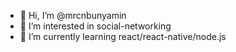 - 👋 Hi, I’m @mrcnbunyamin
- 👀 I’m interested in social-networking
- 🌱 I’m currently learning react/react-native/node.js

<!---
mrcnbunyamin/mrcnbunyamin is a ✨ special ✨ repository because its `README.md` (this file) appears on your GitHub profile.
You can click the Preview link to take a look at your changes.
--->

